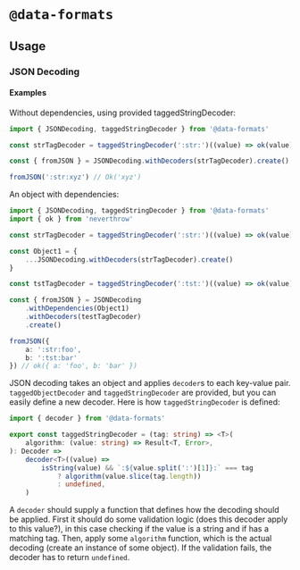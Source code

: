 # `@data-formats`

## Usage
### JSON Decoding


#### Examples

Without dependencies, using provided taggedStringDecoder:

```typescript
import { JSONDecoding, taggedStringDecoder } from '@data-formats'

const strTagDecoder = taggedStringDecoder(':str:')((value) => ok(value))

const { fromJSON } = JSONDecoding.withDecoders(strTagDecoder).create()

fromJSON(':str:xyz') // Ok('xyz')
```

An object with dependencies:

```typescript
import { JSONDecoding, taggedStringDecoder } from '@data-formats'
import { ok } from 'neverthrow'

const strTagDecoder = taggedStringDecoder(':str:')((value) => ok(value))

const Object1 = {
    ...JSONDecoding.withDecoders(strTagDecoder).create()
}

const tstTagDecoder = taggedStringDecoder(':tst:')((value) => ok(value))

const { fromJSON } = JSONDecoding
	.withDependencies(Object1)
	.withDecoders(testTagDecoder)
	.create()

fromJSON({
    a: ':str:foo',
    b: ':tst:bar'
}) // ok({ a: 'foo', b: 'bar' })
```

JSON decoding takes an object and applies `decoder`s to each key-value pair. `taggedObjectDecoder` and `taggedStringDecoder` are provided, but you can easily define a new decoder. Here is how `taggedStringDecoder` is defined:

```typescript
import { decoder } from '@data-formats'

export const taggedStringDecoder = (tag: string) => <T>(
	algorithm: (value: string) => Result<T, Error>,
): Decoder =>
	decoder<T>((value) =>
		isString(value) && `:${value.split(':')[1]}:` === tag
			? algorithm(value.slice(tag.length))
			: undefined,
	)
```

A `decoder` should supply a function that defines how the decoding should be applied. First it should do some validation logic (does this decoder apply to this value?), in this case checking if the value is a string and if has a matching tag. Then, apply some `algorithm` function, which is the actual decoding (create an instance of some object). If the validation fails, the decoder has to return `undefined`.



